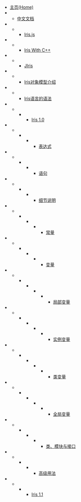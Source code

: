 - [主页(Home)](/README)
- - [中文文档](/zh-cn/index)
- - - [Iris.js](/zh-cn/iris-js/index)
- - - [Iris With C++](/zh-cn/iris-cpp)
- - - [JIris](/zh-cn/jiris)
- - - [Iris对象模型介绍](/zh-cn/oop-patern/oop-patern)
- - - [Iris语言的语法](/zh-cn/syntex/syntex-index)
- - - - [Iris 1.0](/zh-cn/syntex/1-0/index)
- - - - - [表达式](/zh-cn/syntex/1-0/expression/syntex-expression)
- - - - - [语句](/zh-cn/syntex/1-0/statement/syntex-statement)
- - - - - [细节说明](/zh-cn/syntex/1-0/details/syntex-details)
- - - - - - [常量](/zh-cn/syntex/1-0/details/syntex-details#s1)
- - - - - - [变量](/zh-cn/syntex/1-0/details/syntex-details#s2)
- - - - - - - [局部变量](/zh-cn/syntex/1-0/details/syntex-details#s2-1)
- - - - - - - [实例变量](/zh-cn/syntex/1-0/details/syntex-details#s2-2)
- - - - - - - [类变量](/zh-cn/syntex/1-0/details/syntex-details#s2-3)
- - - - - - - [全局变量](/zh-cn/syntex/1-0/details/syntex-details#s2-4)
- - - - - - [类、模块与接口](/zh-cn/syntex/1-0/details/syntex-details#s3)
- - - - - [高级用法](/zh-cn/syntex/1-0/pro-use/syntex-pro-use)
- - - - [Iris 1.1](/zh-cn/syntex/1-1/lambda-annotation)


